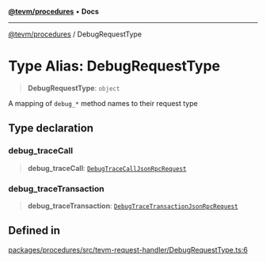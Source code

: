 [**@tevm/procedures**](../README.md) • **Docs**

***

[@tevm/procedures](../globals.md) / DebugRequestType

# Type Alias: DebugRequestType

> **DebugRequestType**: `object`

A mapping of `debug_*` method names to their request type

## Type declaration

### debug\_traceCall

> **debug\_traceCall**: [`DebugTraceCallJsonRpcRequest`](DebugTraceCallJsonRpcRequest.md)

### debug\_traceTransaction

> **debug\_traceTransaction**: [`DebugTraceTransactionJsonRpcRequest`](DebugTraceTransactionJsonRpcRequest.md)

## Defined in

[packages/procedures/src/tevm-request-handler/DebugRequestType.ts:6](https://github.com/evmts/tevm-monorepo/blob/main/packages/procedures/src/tevm-request-handler/DebugRequestType.ts#L6)
